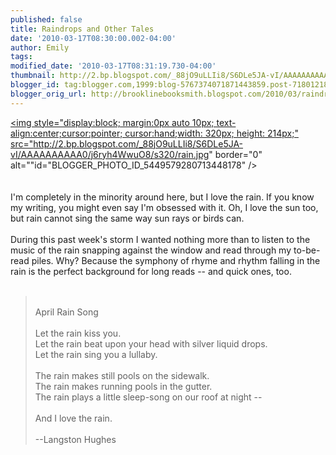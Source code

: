 ```yaml
---
published: false
title: Raindrops and Other Tales
date: '2010-03-17T08:30:00.002-04:00'
author: Emily
tags: 
modified_date: '2010-03-17T08:31:19.730-04:00'
thumbnail: http://2.bp.blogspot.com/_88jO9uLLIi8/S6DLe5JA-vI/AAAAAAAAAA0/j6ryh4WwuO8/s72-c/rain.jpg
blogger_id: tag:blogger.com,1999:blog-5767374071871443859.post-718012185518141531
blogger_orig_url: http://brooklinebooksmith.blogspot.com/2010/03/raindrops-and-other-tales.html
---
```


<a onblur="try {parent.deselectBloggerImageGracefully();} catch(e) {}" href="http://2.bp.blogspot.com/_88jO9uLLIi8/S6DLe5JA-vI/AAAAAAAAAA0/j6ryh4WwuO8/s1600-h/rain.jpg"><img style="display:block; margin:0px auto 10px; text-align:center;cursor:pointer; cursor:hand;width: 320px; height: 214px;" src="http://2.bp.blogspot.com/_88jO9uLLIi8/S6DLe5JA-vI/AAAAAAAAAA0/j6ryh4WwuO8/s320/rain.jpg" border="0" alt=""id="BLOGGER_PHOTO_ID_5449579280713448178" /></a><br /><br /> <br />I'm completely in the minority around here, but I love the rain.  If you know my writing, you might even say I'm obsessed with it.  Oh, I love the sun too, but rain cannot sing the same way sun rays or birds can.<br /> <br />During this past week's storm I wanted nothing more than to listen to the music of the rain snapping against the window and read through my to-be-read piles.  Why?  Because the symphony of rhyme and rhythm falling in the rain is the perfect background for long reads -- and quick ones, too.<br /> <br /><blockquote> <br />April Rain Song<br /> <br />Let the rain kiss you.<br />Let the rain beat upon your head with silver liquid drops.<br />Let the rain sing you a lullaby.<br /><br />The rain makes still pools on the sidewalk.<br />The rain makes running pools in the gutter.<br />The rain plays a little sleep-song on our roof at night --<br /><br />And I love the rain.<br /><br />--Langston Hughes</blockquote>